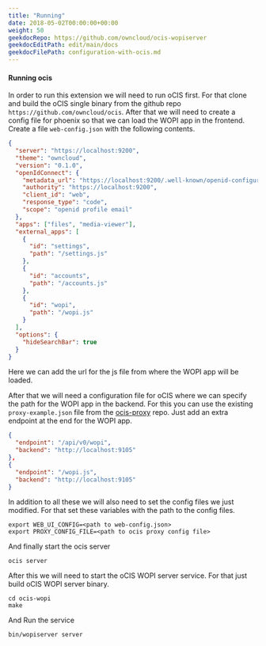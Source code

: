 ```yaml
---
title: "Running"
date: 2018-05-02T00:00:00+00:00
weight: 50
geekdocRepo: https://github.com/owncloud/ocis-wopiserver
geekdocEditPath: edit/main/docs
geekdocFilePath: configuration-with-ocis.md
---
```


#### Running ocis
In order to run this extension we will need to run oCIS first. For that clone and build the oCIS single binary from the github repo `https://github.com/owncloud/ocis`.
After that we will need to create a config file for phoenix so that we can load the WOPI app in the frontend. Create a file `web-config.json` with the following contents.
```json
{
  "server": "https://localhost:9200",
  "theme": "owncloud",
  "version": "0.1.0",
  "openIdConnect": {
    "metadata_url": "https://localhost:9200/.well-known/openid-configuration",
    "authority": "https://localhost:9200",
    "client_id": "web",
    "response_type": "code",
    "scope": "openid profile email"
  },
  "apps": ["files", "media-viewer"],
  "external_apps": [
    {
      "id": "settings",
      "path": "/settings.js"
    },
    {
      "id": "accounts",
      "path": "/accounts.js"
    },
    {
      "id": "wopi",
      "path": "/wopi.js"
    }
  ],
  "options": {
    "hideSearchBar": true
  }
}

```
Here we can add the url for the js file from where the WOPI app will be loaded.

After that we will need a configuration file for oCIS where we can specify the path for the WOPI app in the backend. For this you can use the existing `proxy-example.json` file from the [ocis-proxy](https://github.com/owncloud/ocis/blob/master/proxy/config/proxy-example.json) repo. Just add an extra endpoint at the end for the WOPI app.
```json
{
  "endpoint": "/api/v0/wopi",
  "backend": "http://localhost:9105"
},
{
  "endpoint": "/wopi.js",
  "backend": "http://localhost:9105"
}
```

In addition to all these we will also need to set the config files we just modified. For that set these variables with the path to the config files.
```
export WEB_UI_CONFIG=<path to web-config.json>
export PROXY_CONFIG_FILE=<path to ocis proxy config file>
```
And finally start the ocis server
```
ocis server
```

After this we will need to start the oCIS WOPI server service.
For that just build oCIS WOPI server binary.
```
cd ocis-wopi 
make
```
And Run the service
```
bin/wopiserver server
```
